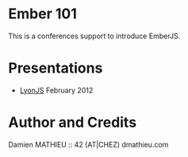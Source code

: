 # Ember 101

This is a conferences support to introduce EmberJS.

# Presentations

* [LyonJS](http://lyonjs.org/) February 2012

# Author and Credits

Damien MATHIEU :: 42 (AT|CHEZ) dmathieu.com
